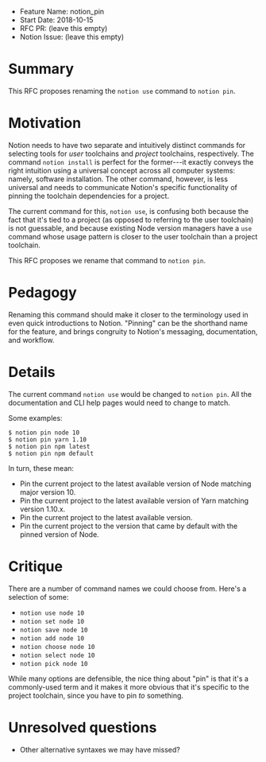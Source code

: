 - Feature Name: notion_pin
- Start Date: 2018-10-15
- RFC PR: (leave this empty)
- Notion Issue: (leave this empty)

# Summary
[summary]: #summary

This RFC proposes renaming the `notion use` command to `notion pin`.

# Motivation
[motivation]: #motivation

Notion needs to have two separate and intuitively distinct commands for selecting tools for _user_ toolchains and _project_ toolchains, respectively. The command `notion install` is perfect for the former---it exactly conveys the right intuition using a universal concept across all computer systems: namely, software installation. The other command, however, is less universal and needs to communicate Notion's specific functionality of pinning the toolchain dependencies for a project.

The current command for this, `notion use`, is confusing both because the fact that it's tied to a project (as opposed to referring to the user toolchain) is not guessable, and because existing Node version managers have a `use` command whose usage pattern is closer to the user toolchain than a project toolchain.

This RFC proposes we rename that command to `notion pin`.

# Pedagogy
[pedagogy]: #pedagogy

Renaming this command should make it closer to the terminology used in even quick introductions to Notion. "Pinning" can be the shorthand name for the feature, and brings congruity to Notion's messaging, documentation, and workflow.

# Details
[details]: #details

The current command `notion use` would be changed to `notion pin`. All the documentation and CLI help pages would need to change to match.

Some examples:

```
$ notion pin node 10
$ notion pin yarn 1.10
$ notion pin npm latest
$ notion pin npm default
```

In turn, these mean:

- Pin the current project to the latest available version of Node matching major version 10.
- Pin the current project to the latest available version of Yarn matching version 1.10.x.
- Pin the current project to the latest available version.
- Pin the current project to the version that came by default with the pinned version of Node.

# Critique
[critique]: #critique

There are a number of command names we could choose from. Here's a selection of some:

- `notion use node 10`
- `notion set node 10`
- `notion save node 10`
- `notion add node 10`
- `notion choose node 10`
- `notion select node 10`
- `notion pick node 10`

While many options are defensible, the nice thing about "pin" is that it's a commonly-used term and it makes it more obvious that it's specific to the project toolchain, since you have to pin _to_ something.

# Unresolved questions
[unresolved]: #unresolved-questions

- Other alternative syntaxes we may have missed?
